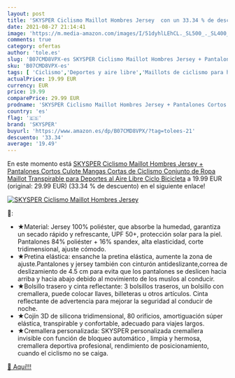 ```yaml
---
layout: post
title: 'SKYSPER Ciclismo Maillot Hombres Jersey  con un 33.34 % de descuento'
date: 2021-08-27 21:14:41
image: 'https://m.media-amazon.com/images/I/51dyhlLEhCL._SL500_._SL400_.jpg'
comments: true
category: ofertas
author: 'tole.es'
slug: 'B07CMD8VPX-es SKYSPER Ciclismo Maillot Hombres Jersey + Pantalones...'
sku: 'B07CMD8VPX-es'
tags: [ 'Ciclismo','Deportes y aire libre','Maillots de ciclismo para hombre','Ropa de ciclismo','Ropa de ciclismo para hombre','Ropa y equipo para deportes','bicicleta','skysper', ]
actualPrice: 19.99 EUR
currency: EUR
price: 19.99
comparePrice: 29.99 EUR
prodname: 'SKYSPER Ciclismo Maillot Hombres Jersey + Pantalones Cortos Culote Mangas Cortas de Ciclismo Conjunto de Ropa Maillot Transpirable para Deportes al Aire Libre Ciclo Bicicleta'
country: 'es'
flag: '🇪🇸'
brand: 'SKYSPER'
buyurl: 'https://www.amazon.es/dp/B07CMD8VPX/?tag=tolees-21'
descuento: '33.34'
average: '19.49'
---
```


En este momento está [SKYSPER Ciclismo Maillot Hombres Jersey + Pantalones Cortos Culote Mangas Cortas de Ciclismo Conjunto de Ropa Maillot Transpirable para Deportes al Aire Libre Ciclo Bicicleta](https://www.amazon.es/dp/B07CMD8VPX/?tag=tolees-21) a 19.99 EUR (original: 29.99 EUR) (33.34 %  de descuento) en el siguiente enlace!

[![SKYSPER Ciclismo Maillot Hombres Jersey ](https://m.media-amazon.com/images/I/51dyhlLEhCL._SL500_._SL400_.jpg)](https://www.amazon.es/dp/B07CMD8VPX/?tag=tolees-21)

🔎:

- ★Material: Jersey 100% poliéster, que absorbe la humedad, garantiza un secado rápido y refrescante, UPF 50+, protección solar para la piel. Pantalones 84% poliéster + 16% spandex, alta elasticidad, corte tridimensional, ajuste cómodo.
- ★Pretina elástica: ensanche la pretina elástica, aumente la zona de ajuste.Pantalones y jersey también con cinturón antideslizante,correa de deslizamiento de 4.5 cm para evita que los pantalones se deslicen hacia arriba y hacia abajo debido al movimiento de los muslos al conducir.
- ★Bolsillo trasero y cinta reflectante: 3 bolsillos traseros, un bolsillo con cremallera, puede colocar llaves, billeteras u otros artículos. Cinta reflectante de advertencia para mejorar la seguridad al conducir de noche.
- ★Cojín 3D de silicona tridimensional, 80 orificios, amortiguación súper elástica, transpirable y confortable, adecuado para viajes largos.
- ★Cremallera personalizada: SKYSPER personalizada cremallera invisible con función de bloqueo automático , limpia y hermosa, cremallera deportiva profesional, rendimiento de posicionamiento, cuando el ciclismo no se caiga.

[🛒 Aquí!!!](https://www.amazon.es/dp/B07CMD8VPX/?tag=tolees-21)
